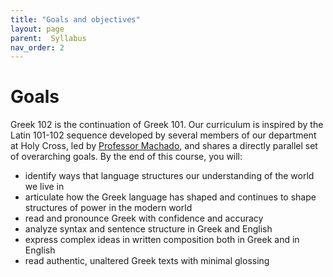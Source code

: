 ```yaml
---
title: "Goals and objectives"
layout: page
parent:  Syllabus
nav_order: 2
---
```


# Goals

Greek 102 is the continuation of Greek 101.  Our curriculum is inspired by the Latin 101-102 sequence developed by several members of our department at Holy Cross, led by [Professor Machado](https://dominicmachado.github.io), and shares a directly parallel set of overarching goals.  By the end of this course, you will:

- identify ways that  language structures our understanding of the world we live in
- articulate how the Greek language has shaped and continues to shape structures of power in the modern world
- read and pronounce Greek with confidence and accuracy
- analyze syntax and sentence structure in Greek and English
- express complex ideas in written composition both in Greek and in English
- read authentic, unaltered Greek texts with minimal glossing

